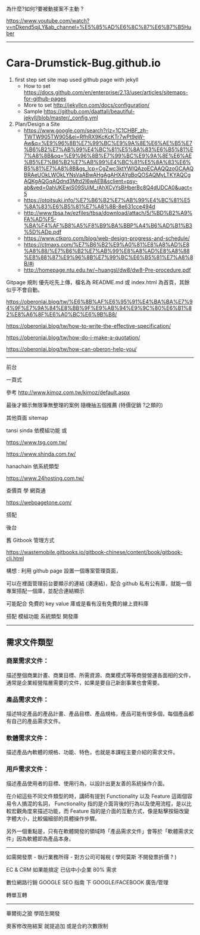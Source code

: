 為什麼?如何?要被動接案不主動 ?

<https://www.youtube.com/watch?v=nDkend5qjLY&ab_channel=%E5%85%AD%E6%8C%87%E6%B7%B5Huber>

---

# Cara-Drumstick-Bug.github.io

1. first step set site map used github page with jekyll
   * How to set <https://docs.github.com/en/enterprise/2.13/user/articles/sitemaps-for-github-pages>
   * More to set <http://jekyllcn.com/docs/configuration/>
   * Sample <https://github.com/daattali/beautiful-jekyll/blob/master/_config.yml>
2. Plan/Design a Site
    * <https://www.google.com/search?rlz=1C1CHBF_zh-TWTW905TW905&ei=RfhRX9KcKcKTr7wPt9eW-Aw&q=%E9%96%8B%E7%99%BC%E9%9A%8E%E6%AE%B5%E7%B6%B2%E7%AB%99%E4%BC%81%E5%8A%83%E6%B5%81%E7%A8%8B&oq=%E9%96%8B%E7%99%BC%E9%9A%8E%E6%AE%B5%E7%B6%B2%E7%AB%99%E4%BC%81%E5%8A%83%E6%B5%81%E7%A8%8B&gs_lcp=CgZwc3ktYWIQAzoECAAQQzoGCAAQBRAeUOkLWOkLYNsVaABwAHgAgAHXAYgBoQOSAQMyLTKYAQCgAQKgAQGqAQdnd3Mtd2l6wAEB&sclient=psy-ab&ved=0ahUKEwiS09SUiM_rAhXCyYsBHberBc8Q4dUDCA0&uact=5>
    * <https://otoitsuki.info/%E7%B6%B2%E7%AB%99%E4%BC%81%E5%8A%83%E6%B5%81%E7%A8%8B-8e631cce494d>
    * <http://www.tbsa.tw/ezfiles/tbsa/download/attach/5/%BD%B2%A9%FA%AD%F5-%BA%F4%AF%B8%A5%F8%B9%BA%BBP%A4%B6%AD%B1%B3%5D%ADp.pdf>
    * <https://www.ctkpro.com/blog/web-design-progress-and-schedule/>
    * <https://ctmaxs.com/%E7%B6%B2%E9%A0%81%E8%A8%AD%E8%A8%88/%E7%B6%B2%E7%AB%99%E8%A8%AD%E8%A8%88%E8%88%87%E9%96%8B%E7%99%BC%E6%B5%81%E7%A8%8B/#i>
    * <http://homepage.ntu.edu.tw/~huangsl/dw8/dw8-Pre-procedure.pdf>

Gitpage 規則 優先吃先上傳，檔名為 README.md 或 index.html 為首頁，其餘似乎不會自動。

<https://oberonlai.blog/tw/%E6%8B%AF%E6%95%91%E4%BA%BA%E7%94%9F%E7%9A%84%E8%BB%9F%E9%AB%94%E9%9C%80%E6%B1%82%E8%A6%8F%E6%A0%BC%E6%9B%B8/>

<https://oberonlai.blog/tw/how-to-write-the-effective-specification/>

<https://oberonlai.blog/tw/how-do-i-make-a-quotation/>

<https://oberonlai.blog/tw/how-can-oberon-help-you/>

---

前台

一頁式

參考 <http://www.kimoz.com.tw/kimoz/default.aspx>

最後才顯示無限筆無整理的案例 隨機抽五個推薦 (特價促銷 ?之類的)

其他頁面 sitemap

tansi sinda 依模組功能 或

<https://www.tsg.com.tw/>

<https://www.shinda.com.tw/>

hanachain 依系統類型

<https://www.24hosting.com.tw/>

查價頁 學 網頁通

<https://webpagetone.com/>

搭配

後台

舊 Gitbook 管理方式

<https://wastemobile.gitbooks.io/gitbook-chinese/content/book/gitbook-cli.html>

構想 : 利用 github page 設置一個專案管理頁面，

可以在裡面管理前台要顯示的連結 (湊連結)，配合 github 私有公有庫，就能一個專案搭配一個庫，並配合連結顯示

可能配合 免費的 key value 庫或是看有沒有免費的線上資料庫

搭配 模組功能 系統類型 開發庫

---

## 需求文件類型

### 商業需求文件：
描述整個商業計畫、商業目標、所需資源、商業模式等等商營營運各面相的文件，通常是企業經營階層需要的文件，如果是要自己新創事業也會需要。

### 產品需求文件：
描述特定產品的產品計畫、產品目標、產品規格，產品可能有很多個，每個產品都有自己的產品需求文件。

### 軟體需求文件：
描述產品內軟體的規格、功能、特色，也就是本課程主要介紹的需求文件。

### 用戶需求文件：
描述產品使用者的目標、使用行為，以設計出更友善的系統操作介面。

在介紹這些不同文件類型的時，講師有提到 Functionality 以及 Feature 這兩個容易令人搞混的名詞， Functionality 指的是介面背後的行為以及使用流程，是以比較宏觀角度來描述功能，而 Feature 指的是介面的互動方式，像是點擊按鈕改變字體大小，比較偏細部的具體操作步驟。

另外一個重點是，只有在軟體開發的領域時「產品需求文件」會等於「軟體需求文件」因為軟體即為產品本身。

---

如需開發票 - 執行業務所得 - 對方公司可報稅 ( 學阿莫斯 不開發票折價 ? )

EC & CRM 如果能搞定 已佔中小企業 80% 需求

數位網路行銷 GOOGLE SEO 指南 下 GOOGLE/FACEBOOK 廣告/管理

轉單互轉

---

華爾街之狼 學陌生開發

奧客修改拖結案 就提追加 或是合約次數限制
